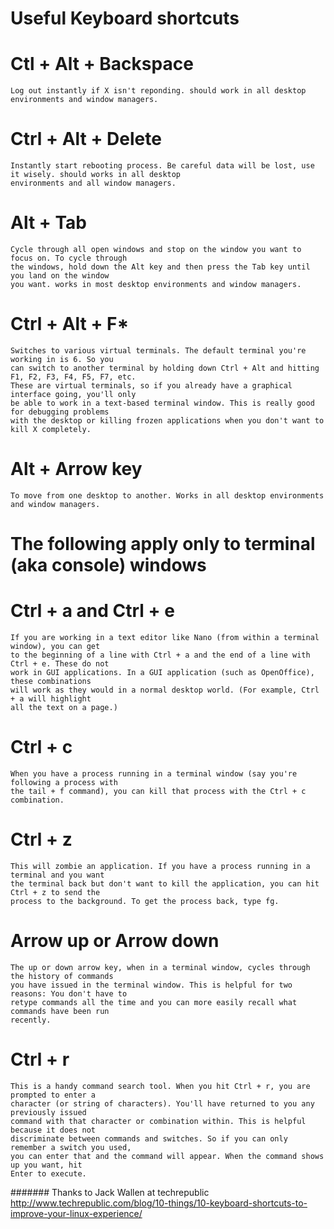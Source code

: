 
# Useful Keyboard shortcuts 

# Ctl + Alt + Backspace

    Log out instantly if X isn't reponding. should work in all desktop environments and window managers.

# Ctrl + Alt + Delete
    
    Instantly start rebooting process. Be careful data will be lost, use it wisely. should works in all desktop 
    environments and all window managers.

# Alt + Tab

    Cycle through all open windows and stop on the window you want to focus on. To cycle through 
    the windows, hold down the Alt key and then press the Tab key until you land on the window 
    you want. works in most desktop environments and window managers.

# Ctrl + Alt + F*
    
    Switches to various virtual terminals. The default terminal you're working in is 6. So you 
    can switch to another terminal by holding down Ctrl + Alt and hitting F1, F2, F3, F4, F5, F7, etc.
    These are virtual terminals, so if you already have a graphical interface going, you'll only 
    be able to work in a text-based terminal window. This is really good for debugging problems 
    with the desktop or killing frozen applications when you don't want to kill X completely.

# Alt + Arrow key

    To move from one desktop to another. Works in all desktop environments and window managers. 

# The following apply only to terminal (aka console) windows

# Ctrl + a and Ctrl + e

    If you are working in a text editor like Nano (from within a terminal window), you can get 
    to the beginning of a line with Ctrl + a and the end of a line with Ctrl + e. These do not 
    work in GUI applications. In a GUI application (such as OpenOffice), these combinations 
    will work as they would in a normal desktop world. (For example, Ctrl + a will highlight 
    all the text on a page.)

# Ctrl + c

    When you have a process running in a terminal window (say you're following a process with 
    the tail + f command), you can kill that process with the Ctrl + c combination.

# Ctrl + z

    This will zombie an application. If you have a process running in a terminal and you want 
    the terminal back but don't want to kill the application, you can hit Ctrl + z to send the 
    process to the background. To get the process back, type fg.

# Arrow up or Arrow down

    The up or down arrow key, when in a terminal window, cycles through the history of commands 
    you have issued in the terminal window. This is helpful for two reasons: You don't have to 
    retype commands all the time and you can more easily recall what commands have been run 
    recently.

# Ctrl + r
    This is a handy command search tool. When you hit Ctrl + r, you are prompted to enter a 
    character (or string of characters). You'll have returned to you any previously issued 
    command with that character or combination within. This is helpful because it does not 
    discriminate between commands and switches. So if you can only remember a switch you used, 
    you can enter that and the command will appear. When the command shows up you want, hit 
    Enter to execute.

####### Thanks to Jack Wallen at techrepublic <http://www.techrepublic.com/blog/10-things/10-keyboard-shortcuts-to-improve-your-linux-experience/>
